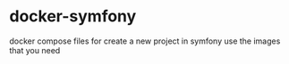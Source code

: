 # docker-symfony
docker compose files for create a new project in symfony
use the images that you need
